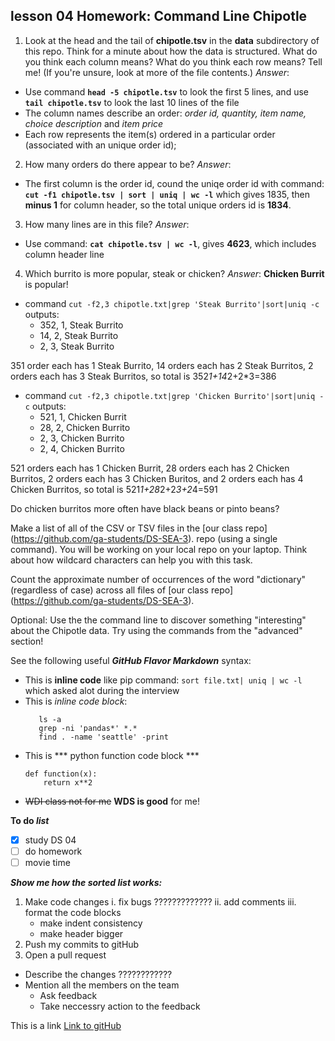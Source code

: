 ## lesson 04 Homework: Command Line Chipotle
1. Look at the head and the tail of **chipotle.tsv** in the **data** subdirectory of this repo. Think for a minute about how the data is structured. What do you think each column means? What do you think each row means? Tell me! (If you're unsure, look at more of the file contents.)  *Answer*:
  - Use command **`head -5 chipotle.tsv`** to look the first 5 lines, and use **`tail chipotle.tsv`** to look the last 10 lines of the file
  - The column names describe an order: _order id, quantity, item name, choice description_ and _item price_
  - Each row represents the item(s) ordered in a particular order (associated with an unique order id); 

2. How many orders do there appear to be?  *Answer*:
  - The first column is the order id, cound the uniqe order id with command: **`cut -f1 chipotle.tsv | sort | uniq | wc -l`** which gives 1835, then **minus 1** for column header, so the total unique orders id is **1834**.
  
3. How many lines are in this file?  *Answer*:
  - Use command: **`cat chipotle.tsv | wc -l`**, gives **4623**, which includes column header line

4. Which burrito is more popular, steak or chicken?  *Answer*: **Chicken Burrit** is popular!
  - command `cut -f2,3 chipotle.txt|grep 'Steak Burrito'|sort|uniq -c` outputs:
    * 352,  1,	 Steak Burrito
    * 14,   2,	 Steak Burrito
    * 2,    3,	 Steak Burrito

  351 order each has 1 Steak Burrito, 14 orders each has 2 Steak Burritos, 2 orders each has 3 Steak Burritos, so total is         352*1+14*2+2*3=386

  - command `cut -f2,3 chipotle.txt|grep 'Chicken Burrito'|sort|uniq -c` outputs:
    * 521,  1,	Chicken Burrit
    * 28,   2,	Chicken Burrito
    * 2,    3,	Chicken Burrito
    * 2,    4,	Chicken Burrito
      
  521 orders each has 1 Chicken Burrit, 28 orders each has 2 Chicken Burritos, 2 orders each has 3 Chicken Buritos, and 2 orders each has 4 Chicken Burritos, so total is 521*1+28*2+2*3+2*4=591

 
 
 




Do chicken burritos more often have black beans or pinto beans?

Make a list of all of the CSV or TSV files in the [our class repo] (https://github.com/ga-students/DS-SEA-3). repo (using a single command). You will be working on your local repo on your laptop. Think about how wildcard characters can help you with this task.

Count the approximate number of occurrences of the word "dictionary" (regardless of case) across all files of [our class repo] (https://github.com/ga-students/DS-SEA-3).

Optional: Use the the command line to discover something "interesting" about the Chipotle data. Try using the commands from the "advanced" section!

See the following useful **_GitHub Flavor Markdown_** syntax:
- This is **inline code** like pip command: `sort file.txt| uniq | wc -l` which asked alot during the interview
- This is *inline code block*:
    ```
       ls -a
       grep -ni 'pandas*' *.*
       find . -name 'seattle' -print
    ```
- This is *** python function code block ***
    ``` 
    def function(x):
        return x**2    
    ```
- ~~WDI class not for me~~ __WDS is good__ for me!

**To do _list_**
* [x] study DS 04
* [ ] do homework
* [ ] movie time

__*Show me how the sorted list works:*__
1. Make code changes
   i. fix bugs ?????????????
  ii. add comments
 iii. format the code blocks
    * make indent consistency
    * make header bigger
2. Push my commits to gitHub
3. Open a pull request
  * Describe the changes ????????????
  * Mention all the members on the team
    * Ask feedback
    * Take neccessry action to the feedback

This is a link [Link to gitHub](http://gitbub.com)
